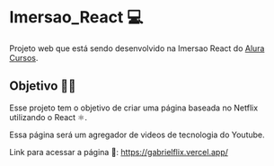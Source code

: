 # Imersao_React 💻


Projeto web que está sendo desenvolvido na Imersao React do 
[Alura Cursos](https://www.alura.com.br/imersao-react "Alura Cursos"). 

## Objetivo 👨‍💻

Esse projeto tem o objetivo de criar uma página baseada no Netflix utilizando o React ⚛. 

Essa página será um agregador de videos de tecnologia do Youtube.

Link para acessar a página 🖖: https://gabrielflix.vercel.app/